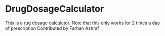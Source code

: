 # DrugDosageCalculator
This is a rug dosage calculator. Note that this only works for 2 times a day of prescription
Contributed by Farhan Ashraf
